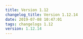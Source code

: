 ```yaml
---
title: Version 1.12
changelog_title: Version 1.12.14
date: 2019-07-08 10:47:01 
tags: changelogs 1.12
version: 1.12.14
---
```

<script src="https://gist.github.com/spinnaker-release/22b764cd8b65fa7953b989b6b8373ce5.js"/>
